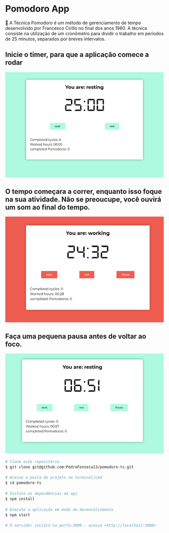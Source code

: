 # Pomodoro App
🍅 A Técnica Pomodoro é um método de gerenciamento de tempo desenvolvido por Francesco Cirillo no final dos anos 1980. A técnica consiste na utilização de um cronômetro para dividir o trabalho em períodos de 25 minutos, separados por breves intervalos.

## Inicie o timer, para que a aplicação comece a rodar

<img src="imgs-gh/inicio.png" alt="exemplo imagem">

## O tempo começara a correr, enquanto isso foque na sua atividade. Não se preoucupe, você ouvirá um som ao final do tempo. 

<img src="imgs-gh/trabalhando.png" alt="exemplo imagem">

## Faça uma pequena pausa antes de voltar ao foco.

<img src="imgs-gh/descanso.png" alt="exemplo imagem">


```bash
# Clone este repositório
$ git clone git@github.com:PedroFonseca13/pomodoro-ts.git

# Acesse a pasta do projeto no terminal/cmd
$ cd pomodoro-ts

# Instale as dependências da api
$ npm install

# Execute a aplicação em modo de desenvolvimento
$ npm start

# O servidor inciará na porta:3000 - acesse <http://localhost:3000> 
```
